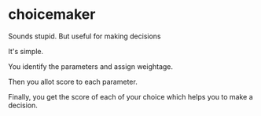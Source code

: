 # choicemaker
Sounds stupid. But useful for making decisions

It's simple.

You identify the parameters and assign weightage.

Then you allot score to each parameter.

Finally, you get the score of each of your choice which helps you to make a decision.

